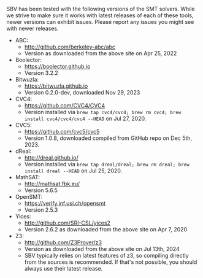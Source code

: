 SBV has been tested with the following versions of the SMT solvers. While we strive to make sure
it works with latest releases of each of these tools, newer versions can exhibit issues. Please
report any issues you might see with newer releases.

  * ABC:
      * http://github.com/berkeley-abc/abc
      * Version as downloaded from the above site on Apr 25, 2022
  * Boolector:
      * https://boolector.github.io
      * Version 3.2.2
  * Bitwuzla:
      * https://bitwuzla.github.io
      * Version 0.2.0-dev, downloaded Nov 29, 2023
  * CVC4:
      * https://github.com/CVC4/CVC4
      * Version installed via `brew tap cvc4/cvc4; brew rm cvc4; brew install cvc4/cvc4/cvc4 --HEAD`
        on Jul 27, 2020.
  * CVC5:
      * https://github.com/cvc5/cvc5
      * Version 1.0.8, downloaded compiled from GitHub repo on Dec 5th, 2023.
  * dReal:
      * http://dreal.github.io/
      * Version installed via `brew tap dreal/dreal; brew rm dreal; brew install dreal --HEAD`
        on Jul 25, 2020.
  * MathSAT:
      * http://mathsat.fbk.eu/
      * Version 5.6.5
  * OpenSMT:
      * https://verify.inf.usi.ch/opensmt
      * Version 2.5.3
  * Yices:
      * http://github.com/SRI-CSL/yices2
      * Version 2.6.2 as downloaded from the above site on Apr 7, 2020
  * Z3:
      * http://github.com/Z3Prover/z3
      * Version as downloaded from the above site on Jul 13th, 2024
      * SBV typically relies on latest features of z3, so compiling directly
        from the sources is recommended. If that's not possible, you should
        always use their latest release.
